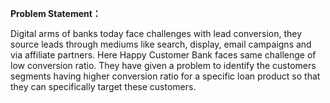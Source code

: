 **Problem Statement：**

Digital arms of banks today face challenges with lead conversion, they source leads through mediums like search, display, email campaigns and via affiliate partners. Here Happy Customer Bank faces same challenge of low conversion ratio. They have given a problem to identify the customers segments having higher conversion ratio for a specific loan product so that they can specifically target these customers.
